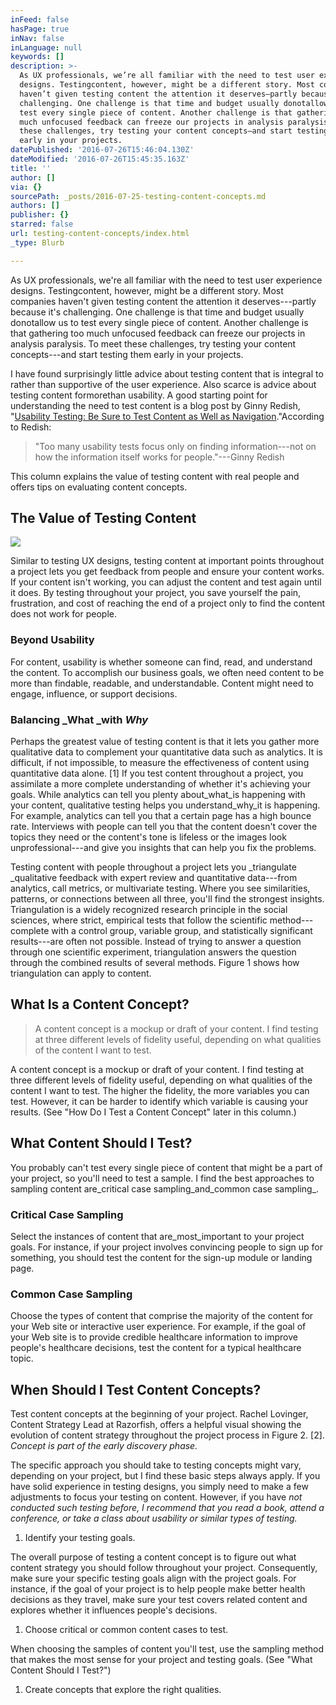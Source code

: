 ```yaml
---
inFeed: false
hasPage: true
inNav: false
inLanguage: null
keywords: []
description: >-
  As UX professionals, we’re all familiar with the need to test user experience
  designs. Testingcontent, however, might be a different story. Most companies
  haven’t given testing content the attention it deserves—partly because it’s
  challenging. One challenge is that time and budget usually donotallow us to
  test every single piece of content. Another challenge is that gathering too
  much unfocused feedback can freeze our projects in analysis paralysis. To meet
  these challenges, try testing your content concepts—and start testing them
  early in your projects.
datePublished: '2016-07-26T15:46:04.130Z'
dateModified: '2016-07-26T15:45:35.163Z'
title: ''
author: []
via: {}
sourcePath: _posts/2016-07-25-testing-content-concepts.md
authors: []
publisher: {}
starred: false
url: testing-content-concepts/index.html
_type: Blurb

---
```

As UX professionals, we're all familiar with the need to test user experience designs. Testingcontent, however, might be a different story. Most companies haven't given testing content the attention it deserves---partly because it's challenging. One challenge is that time and budget usually donotallow us to test every single piece of content. Another challenge is that gathering too much unfocused feedback can freeze our projects in analysis paralysis. To meet these challenges, try testing your content concepts---and start testing them early in your projects.

I have found surprisingly little advice about testing content that is integral to rather than supportive of the user experience. Also scarce is advice about testing content formorethan usability. A good starting point for understanding the need to test content is a blog post by Ginny Redish, "[Usability Testing: Be Sure to Test Content as Well as Navigation][0]."According to Redish:

> "Too many usability tests focus only on finding information---not on how the information itself works for people."---Ginny Redish

This column explains the value of testing content with real people and offers tips on evaluating content concepts.

## The Value of Testing Content
![](https://the-grid-user-content.s3-us-west-2.amazonaws.com/cc0b127f-3965-4181-9d78-9bd4142e1102.jpg)

Similar to testing UX designs, testing content at important points throughout a project lets you get feedback from people and ensure your content works. If your content isn't working, you can adjust the content and test again until it does. By testing throughout your project, you save yourself the pain, frustration, and cost of reaching the end of a project only to find the content does not work for people.

### Beyond Usability

For content, usability is whether someone can find, read, and understand the content. To accomplish our business goals, we often need content to be more than findable, readable, and understandable. Content might need to engage, influence, or support decisions.

### Balancing _What _with _Why_

Perhaps the greatest value of testing content is that it lets you gather more qualitative data to complement your quantitative data such as analytics. It is difficult, if not impossible, to measure the effectiveness of content using quantitative data alone. \[1\] If you test content throughout a project, you assimilate a more complete understanding of whether it's achieving your goals. While analytics can tell you plenty about_what_is happening with your content, qualitative testing helps you understand_why_it is happening. For example, analytics can tell you that a certain page has a high bounce rate. Interviews with people can tell you that the content doesn't cover the topics they need or the content's tone is lifeless or the images look unprofessional---and give you insights that can help you fix the problems.

Testing content with people throughout a project lets you _triangulate _qualitative feedback with expert review and quantitative data---from analytics, call metrics, or multivariate testing. Where you see similarities, patterns, or connections between all three, you'll find the strongest insights. Triangulation is a widely recognized research principle in the social sciences, where strict, empirical tests that follow the scientific method---complete with a control group, variable group, and statistically significant results---are often not possible. Instead of trying to answer a question through one scientific experiment, triangulation answers the question through the combined results of several methods. Figure 1 shows how triangulation can apply to content.

## What Is a Content Concept?

> A content concept is a mockup or draft of your content. I find testing at three different levels of fidelity useful, depending on what qualities of the content I want to test.

A content concept is a mockup or draft of your content. I find testing at three different levels of fidelity useful, depending on what qualities of the content I want to test. The higher the fidelity, the more variables you can test. However, it can be harder to identify which variable is causing your results. (See "How Do I Test a Content Concept" later in this column.)

## What Content Should I Test?

You probably can't test every single piece of content that might be a part of your project, so you'll need to test a sample. I find the best approaches to sampling content are_critical case sampling_and_common case sampling_.

### Critical Case Sampling

Select the instances of content that are_most_important to your project goals. For instance, if your project involves convincing people to sign up for something, you should test the content for the sign-up module or landing page.

### Common Case Sampling

Choose the types of content that comprise the majority of the content for your Web site or interactive user experience. For example, if the goal of your Web site is to provide credible healthcare information to improve people's healthcare decisions, test the content for a typical healthcare topic.

## When Should I Test Content Concepts?

Test content concepts at the beginning of your project. Rachel Lovinger, Content Strategy Lead at Razorfish, offers a helpful visual showing the evolution of content strategy throughout the project process in Figure 2\. \[2\]. _Concept is part of the early discovery phase._

The specific approach you should take to testing concepts might vary, depending on your project, but I find these basic steps always apply. If you have solid experience in testing designs, you simply need to make a few adjustments to focus your testing on content. However, if you have _not conducted such testing before, I recommend that you read a book, attend a conference, or take a class about usability or similar types of testing._

1. Identify your testing goals.

The overall purpose of testing a content concept is to figure out what content strategy you should follow throughout your project. Consequently, make sure your specific testing goals align with the project goals. For instance, if the goal of your project is to help people make better health decisions as they travel, make sure your test covers related content and explores whether it influences people's decisions.

1. Choose critical or common content cases to test.

When choosing the samples of content you'll test, use the sampling method that makes the most sense for your project and testing goals. (See "What Content Should I Test?")

1. Create concepts that explore the right qualities.

[0]: http://redish.net/writingfortheweb/index.php/2007/06/10/usability-testing-be-sure-to-test-content-as-well-as-navigation/#more-25 "Usability Testing: Be Sure to Test Content as Well as Navigation"